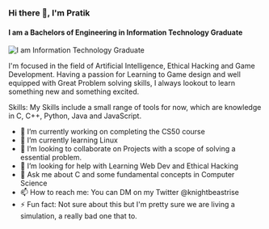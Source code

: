 ### Hi there 👋, I'm Pratik 
#### I am a Bachelors of Engineering in  Information Technology Graduate
![I am Information Technology Graduate](https://pbs.twimg.com/profile_banners/1277916317505458178/1661514619/1080x360)

I'm focused in the field of Artificial Intelligence, Ethical Hacking and Game Development. Having a passion for Learning to Game design and well equipped with Great Problem solving skills, I always lookout to learn something new and something excited.

Skills: My Skills include a small range of tools for now, which are knowledge in C, C++, Python, Java and JavaScript. 

- 🔭 I’m currently working on completing the CS50 course 
- 🌱 I’m currently learning Linux 
- 👯 I’m looking to collaborate on Projects with a scope of solving a essential problem. 
- 🤔 I’m looking for help with Learning Web Dev and Ethical Hacking 
- 💬 Ask me about C and some fundamental concepts in Computer Science 
- 📫 How to reach me: You can DM on my Twitter @knightbeastrise 
- ⚡ Fun fact: Not sure about this but I'm pretty sure we are living a simulation, a really bad one that to. 







